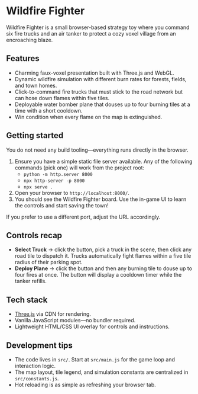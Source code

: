 # Wildfire Fighter

Wildfire Fighter is a small browser-based strategy toy where you command six fire trucks and an air tanker to protect a cozy voxel village from an encroaching blaze.

## Features

- Charming faux-voxel presentation built with Three.js and WebGL.
- Dynamic wildfire simulation with different burn rates for forests, fields, and town homes.
- Click-to-command fire trucks that must stick to the road network but can hose down flames within five tiles.
- Deployable water bomber plane that douses up to four burning tiles at a time with a short cooldown.
- Win condition when every flame on the map is extinguished.

## Getting started

You do not need any build tooling—everything runs directly in the browser.

1. Ensure you have a simple static file server available. Any of the following commands (pick one) will work from the project root:
   - `python -m http.server 8000`
   - `npx http-server -p 8000`
   - `npx serve .`
2. Open your browser to `http://localhost:8000/`.
3. You should see the Wildfire Fighter board. Use the in-game UI to learn the controls and start saving the town!

If you prefer to use a different port, adjust the URL accordingly.

## Controls recap

- **Select Truck** → click the button, pick a truck in the scene, then click any road tile to dispatch it. Trucks automatically fight flames within a five tile radius of their parking spot.
- **Deploy Plane** → click the button and then any burning tile to douse up to four fires at once. The button will display a cooldown timer while the tanker refills.

## Tech stack

- [Three.js](https://threejs.org/) via CDN for rendering.
- Vanilla JavaScript modules—no bundler required.
- Lightweight HTML/CSS UI overlay for controls and instructions.

## Development tips

- The code lives in `src/`. Start at `src/main.js` for the game loop and interaction logic.
- The map layout, tile legend, and simulation constants are centralized in `src/constants.js`.
- Hot reloading is as simple as refreshing your browser tab.